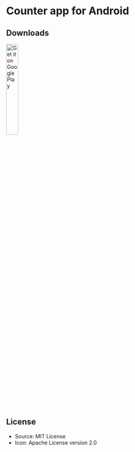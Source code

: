 # Counter app for Android

## Downloads
[ <img src='https://play.google.com/intl/en_us/badges/static/images/badges/en_badge_web_generic.png' width="25%" alt="Get it on Google Play"/> ](https://play.google.com/store/apps/details?id=com.miniprime1.counter)

## License
 - Source: MIT License
 - Icon: Apache License version 2.0
